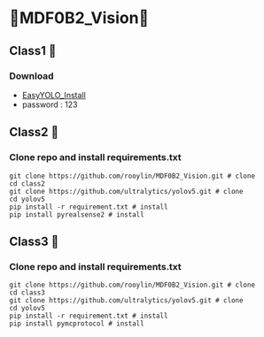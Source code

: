 # 🔰MDF0B2_Vision🔰
## Class1 🗿

### Download
* [EasyYOLO_Install](https://gmnfuedutw-my.sharepoint.com/:u:/g/personal/10865107_gm_nfu_edu_tw/ERJqedNF9gpDkIBM9tvjir8BrEf656BkXOBVq1G4H06oWg?e=XpSeQQ)
* password : 123
## Class2 🗿

### Clone repo and install requirements.txt
```shell
git clone https://github.com/rooylin/MDF0B2_Vision.git # clone
cd class2
git clone https://github.com/ultralytics/yolov5.git # clone
cd yolov5 
pip install -r requirement.txt # install
pip install pyrealsense2 # install
```
## Class3 🗿

### Clone repo and install requirements.txt
```shell
git clone https://github.com/rooylin/MDF0B2_Vision.git # clone
cd class3
git clone https://github.com/ultralytics/yolov5.git # clone
cd yolov5 
pip install -r requirement.txt # install
pip install pymcprotocol # install
```
    